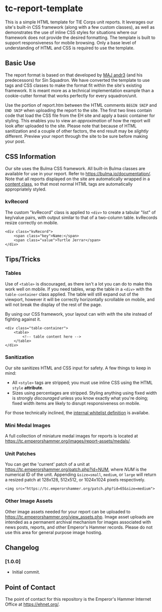 # tc-report-template
 
This is a simple HTML template for TIE Corps unit reports.  It leverages our site's built-in CSS framework (along with a few custom classes), as well as demonstrates the use of inline CSS styles for situations where our framework does not provide the desired formatting.  The template is built to support responsiveness for mobile browsing.  Only a base level of understanding of HTML and CSS is required to use the template.

## Basic Use

The report format is based on that developed by [MAJ andr3](https://tc.emperorshammer.org/member/56112/tc) (and his predecessors) for Sin Squadron.  We have converted the template to use tags and CSS classes to make the format fit within the site's existing framework.  It is meant more as a technical implementation example than a cookie-cutter format that works perfectly for every squadron/unit.

Use the portion of report.htm between the HTML comments `BEGIN SNIP` and `END SNIP` when uploading the report to the site.  The first two lines contain code that load the CSS file from the EH site and apply a basic container for styling.  This enables you to view an *approximation* of how the report will look after uploaded to the site.  Please note that because of HTML sanitization and a couple of other factors, the end result may be *slightly* different.  Preview your report through the site to be sure before making your post.

## CSS Information

Our site uses the Bulma CSS framework.  All built-in Bulma classes are available for use in your report.  Refer to https://bulma.io/documentation/.  Note that all reports displayed on the site are automatically wrapped in a [content class](https://bulma.io/documentation/elements/content/), so that most normal HTML tags are automatically appropriately styled.

### kvRecord

The custom "kvRecord" class is applied to `<div>` to create a tabular "list" of key/value pairs, with output similar to that of a two-column table.  kvRecords resize correctly on mobile.

```
<div class="kvRecord">
    <span class="key">Name:</span>
    <span class="value">Turtle Jerrar</span>
</div>
```

## Tips/Tricks

### Tables

Use of `<table>` is discouraged, as there isn't a lot you can do to make this work well on mobile.  If you need tables, wrap the table in a `<div>` with the `table-container` class applied.  The table will still expand out of the viewport, however it will be correctly horizontally scrollable on mobile, and will not break the display of the rest of the page.

By using our CSS framework, your layout can with *with* the site instead of fighting against it.

```
<div class="table-container">
    <table>
        <!-- table content here -->
    </table>
</div>
```

### Sanitization

Our site sanitizes HTML and CSS input for safety. A few things to keep in mind:

- All `<style>` tags are stripped; you must use inline CSS using the HTML `style` **attribute**.
- Sizes using percentages are stripped. Styling anything using fixed width is strongly *discouraged* unless you know exactly what you're doing; fixed width items are likely to disrupt responsiveness on mobile.

For those technically inclined, the [internal whitelist definition](http://htmlpurifier.org/live/smoketests/printDefinition.php?config%5BNull_HTML.Allowed%5D=1&config%5BNull_HTML.AllowedAttributes%5D=1&config%5BHTML.AllowedComments%5D=&config%5BNull_HTML.AllowedCommentsRegexp%5D=1&config%5BNull_HTML.AllowedElements%5D=1&config%5BNull_HTML.AllowedModules%5D=1&config%5BHTML.Attr.Name.UseCDATA%5D=0&config%5BHTML.BlockWrapper%5D=p&config%5BHTML.CoreModules%5D=Structure%0D%0AText%0D%0AHypertext%0D%0AList%0D%0ANonXMLCommonAttributes%0D%0AXMLCommonAttributes%0D%0ACommonAttributes&config%5BNull_HTML.CustomDoctype%5D=1&config%5BNull_HTML.Doctype%5D=1&config%5BHTML.FlashAllowFullScreen%5D=0&config%5BHTML.ForbiddenAttributes%5D=&config%5BHTML.ForbiddenElements%5D=&config%5BHTML.MaxImgLength%5D=1200&config%5BHTML.Nofollow%5D=0&config%5BHTML.Parent%5D=div&config%5BHTML.Proprietary%5D=1&config%5BHTML.SafeEmbed%5D=0&config%5BHTML.SafeIframe%5D=0&config%5BHTML.SafeObject%5D=0&config%5BHTML.SafeScripting%5D=&config%5BHTML.Strict%5D=0&config%5BHTML.TargetBlank%5D=0&config%5BHTML.TargetNoopener%5D=1&config%5BHTML.TargetNoreferrer%5D=1&config%5BHTML.TidyAdd%5D=&config%5BHTML.TidyLevel%5D=medium&config%5BHTML.TidyRemove%5D=&config%5BHTML.Trusted%5D=0&config%5BHTML.XHTML%5D=0) is availabe.

### Mini Medal Images

A full collection of miniature medal images for reports is located at https://tc.emperorshammer.org/images/report-assets/medals/.

### Unit Patches

You can get the 'current' patch of a unit at https://tc.emperorshammer.org/patch.php?id=NUM, where *NUM* is the numerical ID of the unit.  Appending `&size=small`, `medium`, or `large` will return a resized patch at 128x128, 512x512, or 1024x1024 pixels respectively.

```
<img src="https://tc.emperorshammer.org/patch.php?id=65&size=medium">
```

### Other Image Assets

Other image assets needed for your report can be uploaded to https://tc.emperorshammer.org/view_assets.php.  Image asset uploads are intended as a permanent archival mechanism for images associated with news posts, reports, and other Emperor's Hammer records. Please do not use this area for general purpose image hosting.

## Changelog

### [1.0.0]

- Initial commit.

## Point of Contact

The point of contact for this repository is the Emperor's Hammer Internet Office at https://ehnet.org/.